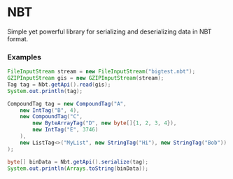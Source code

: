 # NBT
Simple yet powerful library for serializing and deserializing data in NBT format. 
 
### Examples
```java
FileInputStream stream = new FileInputStream("bigtest.nbt");
GZIPInputStream gis = new GZIPInputStream(stream);
Tag tag = Nbt.getApi().read(gis);
System.out.println(tag);
```
```java
CompoundTag tag = new CompoundTag("A",
    new IntTag("B", 4),
    new CompoundTag("C",
        new ByteArrayTag("D", new byte[]{1, 2, 3, 4}),
        new IntTag("E", 3746)
    ),
    new ListTag<>("MyList", new StringTag("Hi"), new StringTag("Bob"))
);

byte[] binData = Nbt.getApi().serialize(tag);
System.out.println(Arrays.toString(binData));
```